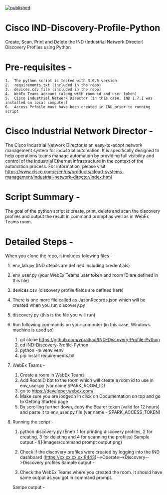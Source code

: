 [![published](https://static.production.devnetcloud.com/codeexchange/assets/images/devnet-published.svg)](https://developer.cisco.com/codeexchange/github/repo/vpralhad/IND-Discovery-Profile-Python)

# Cisco IND-Discovery-Profile-Python
Create, Scan, Print and Delete the IND (Industrial Network Director) Discovery Profiles using Python

# Pre-requisites -
	1.	The python script is tested with 3.6.5 version
	2.	requirements.txt (included in the repo)
	3. 	devices.csv file (included in the repo)
	4.	WebEx Teams account (along with room id and user token)
	5. 	Cisco Industrial Network Director (in this case, IND 1.7.1 was installed on local computer)
	6. 	Access Prfoile must have been created in IND prior to running script

# Cisco Industrial Network Director -

The Cisco Industrial Network Director is an easy-to-adopt network management system for industrial automation. It is specifically designed to help operations teams manage automation by providing full visibility and control of the Industrial Ethernet infrastructure in the context of the automation process.
For information, please visit https://www.cisco.com/c/en/us/products/cloud-systems-management/industrial-network-director/index.html

# Script Summary -

The goal of the python script is create, print, delete and scan the discovery profiles and output the result in command prompt as well as in WebEx Teams room.

# Detailed Steps -

When you clone the repo, it includes folowing files -
1.	env_lab.py (IND dteails are defined including credentials)
2.	env_user.py (your WebEx Teams user token and room ID are defined in this file)
3.	devices.csv (discovery profile fields are defined here)
4.	There is one more file called as JasonRecords.json which will be created when you run discovery.py
5.	discovery.py (this is the file you will run)

2.	Run following commands on your computer (in this case, Windows machine is used so)
	1.	git clone https://github.com/vpralhad/IND-Discovery-Profile-Python
	2.	cd IND-Discovery-Profile-Python
	3.	python -m venv venv
	4.	pip install requirements.txt

3.	WebEx Teams -
	1.	Create a room in WebEx Teams
	2.	Add RoomID bot to the room which will create a room id to use in env_user.py (var name SPARK_ROOM_ID)
	2.	go to https://developer.webex.com/
	2.	Make sure you are loogedn in click on Documentation on top and go to Getting Started page
	3.	By scrolling further down, copy the Bearer token (valid for 12 hours) and paste it to env_user.py file (var name 		- SPARK_ACCESS_TOKEN)
4.	Running the script -
	1.	python discovery.py (Enetr 1 for printing discovery profiles, 2 for creating, 3 for deleting and 4 for scanning 		the profiles)
	Sample output -
	![](Images/command prompt output.png)
	
	2. Check if the discovery profiles were created by logging into the IND dashboard  						(https://xx.xx.xx.xx:8443)-->Operate-->Discovery-->Discovery profiles
	Sample output -
	
	3. Check the WebEx Teams where you created the room. It should have same output as you got in command prompt.
	
	Sampe output -
	
